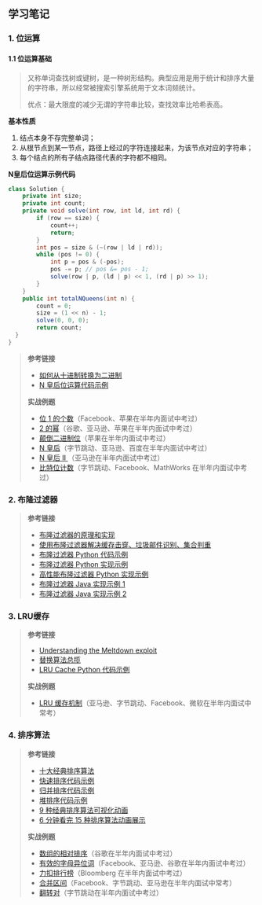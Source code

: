 ## 学习笔记

### 1. 位运算

#### 1.1 位运算基础

> 又称单词查找树或键树，是一种树形结构。典型应用是用于统计和排序大量的字符串，所以经常被搜索引擎系统用于文本词频统计。
>
> 优点：最大限度的减少无谓的字符串比较，查找效率比哈希表高。

**基本性质**

1. 结点本身不存完整单词；
2. 从根节点到某一节点，路径上经过的字符连接起来，为该节点对应的字符串；
3. 每个结点的所有子结点路径代表的字符都不相同。



**N皇后位运算示例代码**

```java
class Solution {
	private int size; 
	private int count;
	private void solve(int row, int ld, int rd) { 
		if (row == size) { 
			count++; 
			return; 
		}
		int pos = size & (~(row | ld | rd)); 
		while (pos != 0) { 
			int p = pos & (-pos); 
			pos -= p; // pos &= pos - 1; 
			solve(row | p, (ld | p) << 1, (rd | p) >> 1); 
		} 
	} 
	public int totalNQueens(int n) { 
		count = 0; 
		size = (1 << n) - 1; 
		solve(0, 0, 0); 
		return count; 
  } 
}
```





> **参考链接**
>
> - [如何从十进制转换为二进制](https://zh.wikihow.com/从十进制转换为二进制)
> - [N 皇后位运算代码示例](https://shimo.im/docs/YzWa5ZZrZPYWahK2)
>
> **实战例题**
>
> - [位 1 的个数](https://leetcode-cn.com/problems/number-of-1-bits/)（Facebook、苹果在半年内面试中考过）
> - [ 2 的幂](https://leetcode-cn.com/problems/power-of-two/)（谷歌、亚马逊、苹果在半年内面试中考过）
> - [颠倒二进制位](https://leetcode-cn.com/problems/reverse-bits/)（苹果在半年内面试中考过）
> - [ N 皇后](https://leetcode-cn.com/problems/n-queens/description/)（字节跳动、亚马逊、百度在半年内面试中考过）
> - [ N 皇后 II ](https://leetcode-cn.com/problems/n-queens-ii/description/)（亚马逊在半年内面试中考过）
> - [比特位计数](https://leetcode-cn.com/problems/counting-bits/description/)（字节跳动、Facebook、MathWorks 在半年内面试中考过）

### 2. 布隆过滤器



> **参考链接**
>
> - [布隆过滤器的原理和实现](https://www.cnblogs.com/cpselvis/p/6265825.html)
> - [使用布隆过滤器解决缓存击穿、垃圾邮件识别、集合判重](https://blog.csdn.net/tianyaleixiaowu/article/details/74721877)
> - [布隆过滤器 Python 代码示例](https://shimo.im/docs/UITYMj1eK88JCJTH)
> - [布隆过滤器 Python 实现示例](https://www.geeksforgeeks.org/bloom-filters-introduction-and-python-implementation/)
> - [高性能布隆过滤器 Python 实现示例](https://github.com/jhgg/pybloof)
> - [布隆过滤器 Java 实现示例 1 ](https://github.com/lovasoa/bloomfilter/blob/master/src/main/java/BloomFilter.java)
> - [布隆过滤器 Java 实现示例 2 ](https://github.com/Baqend/Orestes-Bloomfilter)

### 3. LRU缓存



> **参考链接**
>
> - [ Understanding the Meltdown exploit ](https://www.sqlpassion.at/archive/2018/01/06/understanding-the-meltdown-exploit-in-my-own-simple-words/)
> - [替换算法总揽](https://en.wikipedia.org/wiki/Cache_replacement_policies)
> - [ LRU Cache Python 代码示例](https://shimo.im/docs/CoyPAyXooGcDuLQo)
>
> **实战例题**
>
> - [LRU 缓存机制](https://leetcode-cn.com/problems/lru-cache/#/)（亚马逊、字节跳动、Facebook、微软在半年内面试中常考）

### 4. 排序算法



> **参考链接**
>
> - [十大经典排序算法](https://www.cnblogs.com/onepixel/p/7674659.html)
> - [快速排序代码示例](https://shimo.im/docs/TX9bDbSC7C0CR5XO)
> - [归并排序代码示例](https://shimo.im/docs/sDXxjjiKf3gLVVAU)
> - [堆排序代码示例](https://shimo.im/docs/M2xfacKvwzAykhz6)
> - [ 9 种经典排序算法可视化动画](https://www.bilibili.com/video/av25136272)
> - [ 6 分钟看完 15 种排序算法动画展示](https://www.bilibili.com/video/av63851336)
>
> **实战例题**
>
> - [数组的相对排序](https://leetcode-cn.com/problems/relative-sort-array/)（谷歌在半年内面试中考过）
> - [有效的字母异位词](https://leetcode-cn.com/problems/valid-anagram/)（Facebook、亚马逊、谷歌在半年内面试中考过）
> - [力扣排行榜](https://leetcode-cn.com/problems/design-a-leaderboard/)（Bloomberg 在半年内面试中考过）
> - [合并区间](https://leetcode-cn.com/problems/merge-intervals/)（Facebook、字节跳动、亚马逊在半年内面试中常考）
> - [翻转对](https://leetcode-cn.com/problems/reverse-pairs/)（字节跳动在半年内面试中考过）